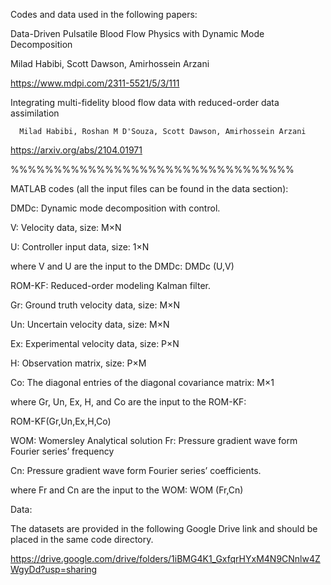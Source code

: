 Codes and data used in the following papers:

  Data-Driven Pulsatile Blood Flow Physics with Dynamic Mode Decomposition

   Milad Habibi, Scott Dawson, Amirhossein Arzani

 https://www.mdpi.com/2311-5521/5/3/111
 
   Integrating multi-fidelity blood flow data with reduced-order data assimilation
   
      Milad Habibi, Roshan M D'Souza, Scott Dawson, Amirhossein Arzani
	
  https://arxiv.org/abs/2104.01971
	
  %%%%%%%%%%%%%%%%%%%%%%%%%%%%%%%%%

MATLAB codes (all the input files can be found in the data section):

  DMDc: Dynamic mode decomposition with control.
  
V: Velocity data, size: M×N

U: Controller input data, size: 1×N

where V and U are the input to the DMDc: DMDc (U,V)

  ROM-KF: Reduced-order modeling Kalman filter.
  
Gr: Ground truth velocity data, size: M×N

Un: Uncertain velocity data, size: M×N

Ex: Experimental velocity data, size: P×N

H: Observation matrix, size: P×M

Co: The diagonal entries of the diagonal covariance matrix: M×1

where Gr, Un, Ex, H, and Co are the input to the ROM-KF: 

ROM-KF(Gr,Un,Ex,H,Co)

  WOM: Womersley Analytical solution
Fr: Pressure gradient wave form Fourier series’ frequency 

Cn: Pressure gradient wave form Fourier series’ coefficients.

where Fr and Cn are the input to the WOM: WOM (Fr,Cn)

Data:

The datasets are provided in the following Google Drive link and should be placed in the same code directory.

https://drive.google.com/drive/folders/1iBMG4K1_GxfqrHYxM4N9CNnlw4ZWgyDd?usp=sharing 






